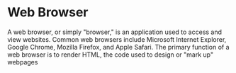# Web Browser
 A web browser, or simply "browser," is an application used to access and view websites. Common web browsers include Microsoft Internet Explorer, Google Chrome, Mozilla Firefox, and Apple Safari. The primary function of a web browser is to render HTML, the code used to design or "mark up" webpages
